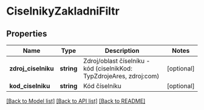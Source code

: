 # CiselnikyZakladniFiltr

## Properties
Name | Type | Description | Notes
------------ | ------------- | ------------- | -------------
**zdroj_ciselniku** | **string** | Zdroj/oblast číselníku - kód (ciselnikKod: TypZdrojeAres, zdroj:com) | [optional] 
**kod_ciselniku** | **string** | Kód číselníku | [optional] 

[[Back to Model list]](../../README.md#documentation-for-models) [[Back to API list]](../../README.md#documentation-for-api-endpoints) [[Back to README]](../../README.md)

